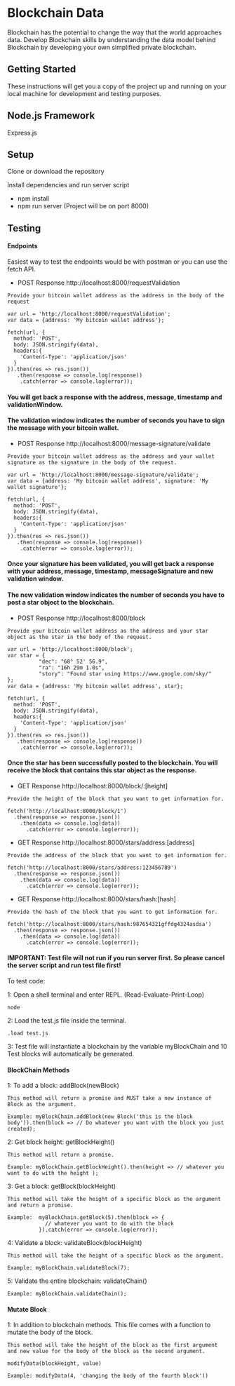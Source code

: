 # Blockchain Data

Blockchain has the potential to change the way that the world approaches data. Develop Blockchain skills by understanding the data model behind Blockchain by developing your own simplified private blockchain.

## Getting Started

These instructions will get you a copy of the project up and running on your local machine for development and testing purposes.

## Node.js Framework
Express.js

## Setup

Clone or download the repository

Install dependencies and run server script
- npm install
- npm run server (Project will be on port 8000)


## Testing

#### Endpoints
Easiest way to test the endpoints would be with postman or you can use the fetch API.

- POST Response http://localhost:8000/requestValidation

```
Provide your bitcoin wallet address as the address in the body of the request
```

```
var url = 'http://localhost:8000/requestValidation';
var data = {address: 'My bitcoin wallet address'};

fetch(url, {
  method: 'POST',
  body: JSON.stringify(data), 
  headers:{
    'Content-Type': 'application/json'
  }
}).then(res => res.json())
   .then(response => console.log(response))
    .catch(error => console.log(error));
```

#### You will get back a response with the address, message, timestamp and validationWindow.

#### The validation window indicates the number of seconds you have to sign the message with your bitcoin wallet.


- POST Response http://localhost:8000/message-signature/validate

```
Provide your bitcoin wallet address as the address and your wallet signature as the signature in the body of the request.
```

```
var url = 'http://localhost:8000/message-signature/validate';
var data = {address: 'My bitcoin wallet address', signature: 'My wallet signature'};

fetch(url, {
  method: 'POST',
  body: JSON.stringify(data), 
  headers:{
    'Content-Type': 'application/json'
  }
}).then(res => res.json())
   .then(response => console.log(response))
    .catch(error => console.log(error));
```

#### Once your signature has been validated, you will get back a response with your address, message, timestamp, messageSignature and new validation window.

#### The new validation window indicates the number of seconds you have to post a star object to the blockchain.


- POST Response http://localhost:8000/block

```
Provide your bitcoin wallet address as the address and your star object as the star in the body of the request.
```

```
var url = 'http://localhost:8000/block';
var star = { 
          "dec": "68° 52' 56.9",
          "ra": "16h 29m 1.0s",
          "story": "Found star using https://www.google.com/sky/"
};
var data = {address: 'My bitcoin wallet address', star};

fetch(url, {
  method: 'POST',
  body: JSON.stringify(data), 
  headers:{
    'Content-Type': 'application/json'
  }
}).then(res => res.json())
   .then(response => console.log(response))
    .catch(error => console.log(error));
```

#### Once the star has been successfully posted to the blockchain. You will receive the block that contains this star object as the response. 

- GET Response http://localhost:8000/block/:[height]

```
Provide the height of the block that you want to get information for.
```

```
fetch('http://localhost:8000/block/1')
  .then(response => response.json())
    .then(data => console.log(data))
      .catch(error => console.log(error));
```

- GET Response http://localhost:8000/stars/address:[address]

```
Provide the address of the block that you want to get information for.
```

```
fetch('http://localhost:8000/stars/address:123456789')
  .then(response => response.json())
    .then(data => console.log(data))
      .catch(error => console.log(error));
```

- GET Response http://localhost:8000/stars/hash:[hash]

```
Provide the hash of the block that you want to get information for.
```

```
fetch('http://localhost:8000/stars/hash:987654321gffdg4324asdsa')
  .then(response => response.json())
    .then(data => console.log(data))
      .catch(error => console.log(error));
```

#### IMPORTANT: Test file will not run if you run server first. So please cancel the server script and run test file first!

To test code:

1: Open a shell terminal and enter REPL. (Read-Evaluate-Print-Loop)
```
node
```
2: Load the test.js file inside the terminal.
```
.load test.js
```
3: Test file will instantiate a blockchain by the variable myBlockChain and 10 Test blocks will automatically be generated.

#### BlockChain Methods

1: To add a block: addBlock(newBlock)
```
This method will return a promise and MUST take a new instance of Block as the argument. 

Example: myBlockChain.addBlock(new Block('this is the block body')).then(block => // Do whatever you want with the block you just created);
```
2: Get block height: getBlockHeight()
```
This method will return a promise. 

Example: myBlockChain.getBlockHeight().then(height => // whatever you want to do with the height );
```
3: Get a block: getBlock(blockHeight)
```
This method will take the height of a specific block as the argument and return a promise.

Example:  myBlockChain.getBlock(5).then(block => {
            // whatever you want to do with the block
          }).catch(error => console.log(error));
```
4: Validate a block: validateBlock(blockHeight)
```
This method will take the height of a specific block as the argument.

Example: myBlockChain.validateBlock(7);
```
5: Validate the entire blockchain: validateChain()
```
Example: myBlockChain.validateChain();
```

#### Mutate Block

1: In addition to blockchain methods. This file comes with a function to mutate the body of the block.
```
This method will take the height of the block as the first argument and new value for the body of the block as the second argument.

modifyData(blockHeight, value)

Example: modifyData(4, 'changing the body of the fourth block'))
```
